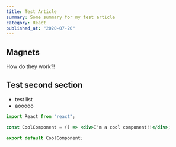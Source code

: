 ```yaml
---
title: Test Article
summary: Some summary for my test article
category: React
published_at: "2020-07-20"
---
```


## Magnets

How do they work?!

## Test second section

- test list
- aooooo

```jsx
import React from "react";

const CoolComponent = () => <div>I'm a cool component!!</div>;

export default CoolComponent;
```
